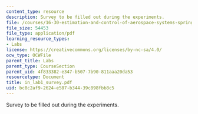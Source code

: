 ```yaml
---
content_type: resource
description: Survey to be filled out during the experiments.
file: /courses/16-30-estimation-and-control-of-aerospace-systems-spring-2004/bc8c2af92624e587b34439c898fbb8c5_in_lab1_survey.pdf
file_size: 54453
file_type: application/pdf
learning_resource_types:
- Labs
license: https://creativecommons.org/licenses/by-nc-sa/4.0/
ocw_type: OCWFile
parent_title: Labs
parent_type: CourseSection
parent_uid: 4f833382-e347-b507-7b90-811aaa20da53
resourcetype: Document
title: in_lab1_survey.pdf
uid: bc8c2af9-2624-e587-b344-39c898fbb8c5
---
```

Survey to be filled out during the experiments.